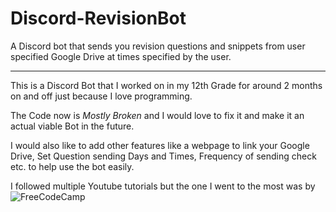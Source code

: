 # Discord-RevisionBot
A Discord bot that sends you revision questions and snippets from user specified Google Drive at times specified by the user.

---

This is a Discord Bot that I worked on in my 12th Grade for around 2 months on and off just because I love programming.

The Code now is *Mostly Broken* and I would love to fix it and make it an actual viable Bot in the future.

I would also like to add other features like a webpage to link your Google Drive, Set Question sending Days and Times, Frequency of sending check etc. to help use the bot easily.

I followed multiple Youtube tutorials but the one I went to the most was by ![FreeCodeCamp](https://www.youtube.com/watch?v=SPTfmiYiuok)
